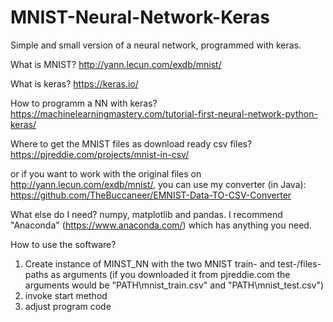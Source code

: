 # MNIST-Neural-Network-Keras
Simple and small version of a neural network, programmed with keras. 


What is MNIST?
http://yann.lecun.com/exdb/mnist/

What is keras?
https://keras.io/

How to programm a NN with keras? 
https://machinelearningmastery.com/tutorial-first-neural-network-python-keras/

Where to get the MNIST files as download ready csv files?
https://pjreddie.com/projects/mnist-in-csv/

or if you want to work with the original files on http://yann.lecun.com/exdb/mnist/, you can use my converter (in Java):
https://github.com/TheBuccaneer/EMNIST-Data-TO-CSV-Converter

What else do I need?
numpy, matplotlib and pandas. I recommend "Anaconda" (https://www.anaconda.com/) which has anything you need. 

How to use the software?
1. Create instance of MINST_NN with the two MNIST train- and test-/files-paths as arguments (if you downloaded it from pjreddie.com the arguments would be "PATH\mnist_train.csv" and "PATH\mnist_test.csv")
2. invoke start method
3. adjust program code 

